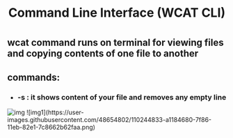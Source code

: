 <div align="center"><h1> Command Line Interface (WCAT CLI) <h1></div>

<h2>wcat command runs on terminal for viewing files and copying contents of one file to another</h2>

<h2>commands:</h2>
<ul>
  <li><h3>-s : it shows content of your file and removes any empty line</h3></li>
</ul>
<img src = "https://user-images.githubusercontent.com/48654802/110244833-a1184680-7f86-11eb-82e1-7c8662b62faa.png" alt="img">
![img1](https://user-images.githubusercontent.com/48654802/110244833-a1184680-7f86-11eb-82e1-7c8662b62faa.png)

